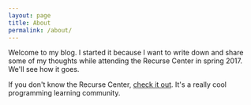 ```yaml
---
layout: page
title: About
permalink: /about/
---
```


Welcome to my blog. I started it because I want to write down and share some of my thoughts while attending the Recurse Center in spring 2017. We'll see how it goes.

If you don't know the Recurse Center, [check it out](http://recurse.com). It's a really cool programming learning community.